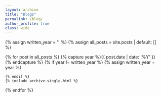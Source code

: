```yaml
---
layout: archive
title: "Blogs"
permalink: /blog/
author_profile: true
class: wide
---
```

{% assign written_year = '' %}
{% assign all_posts = site.posts | default: [] %}

<div class="archive-wide">
  {% for post in all_posts %}
    {% capture year %}{{ post.date | date: '%Y' }}{% endcapture %}
    {% if year != written_year %}
      {% assign written_year = year %}
      <!-- Optional: Uncomment below to display year headings -->
      
    {% endif %}
    {% include archive-single.html %}
  {% endfor %}
</div>
